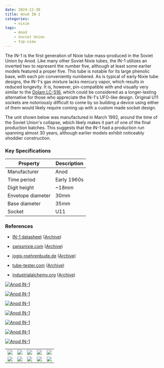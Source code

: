 ```yaml
---
date: 2024-12-30
title: Anod IN-1
categories:
    - nixie
tags:
    - Anod
    - Soviet Union
    - top-view
---
```


The IN-1 is the first generation of Nixie tube mass-produced in the Soviet Union by Anod. Like many other Soviet Nixie tubes, the IN-1 utilizes an inverted two to represent the number five, although at least some earlier models featured a proper five. This tube is notable for its large phenolic base, with each pin conveniently numbered. As is typical of early Nixie tube designs, the IN-1's gas mixture lacks mercury vapor, which results in reduced longevity. It is, however, pin-compatible with and visually very similar to the [Dolam LC-516](/nixie/dolam-lc-516/), which could be considered as a longer-lasting alternative for those who appreciate the IN-1's UFO-like design. Original U11 sockets are notoriously difficult to come by so building a device using either of them would likely require coming up with a custom made socket design.

The unit shown below was manufactured in March 1992, around the time of the Soviet Union's collapse, wbich likely makes it part of one of the final production batches. This suggests that the IN-1 had a production run spanning almost 30 years, although earlier models exhibit noticeably shoddier construction.

### Key Specifications

| Property          | Description |
|-------------------|-------------|
| Manufacturer      | Anod        |
| Time period       | Early 1960s |
| Digit height      | ~18mm       |
| Envelope diameter | 30mm        |
| Base diameter     | 35mm        |
| Socket            | U11         |

### References

- [IN-1 datasheet](https://xdevs.com/doc/Nixie_Tubes/russian_nixie_tubes/IN-1/IN-1.pdf) ([Archive](https://web.archive.org/web/20241230004506/https://xdevs.com/doc/Nixie_Tubes/russian_nixie_tubes/IN-1/IN-1.pdf))

- [swissnixie.com](https://www.swissnixie.com/tubes/IN1/) ([Archive](https://web.archive.org/web/20240517110321/https://www.swissnixie.com/tubes/IN1/))

- [jogis-roehrenbude.de](https://www.jogis-roehrenbude.de/Roehren-Geschichtliches/Nixie/IN-1.htm) ([Archive](https://web.archive.org/web/20240421201456/https://www.jogis-roehrenbude.de/Roehren-Geschichtliches/Nixie/IN-1.htm))

- [tube-tester.com](https://www.tube-tester.com/sites/nixie/data/in-1/in-1.htm) ([Archive](https://web.archive.org/web/20240620133159/http://www.tube-tester.com/sites/nixie/data/in-1/in-1.htm))

- [industrialalchemy.org](https://www.industrialalchemy.org/articleview.php?item=993) ([Archive](https://web.archive.org/web/20240421194440/http://industrialalchemy.org/articleview.php?item=993))

[![Anod IN-1](assets/1.jpg)](assets/1.jpg)

[![Anod IN-1](assets/2.jpg)](assets/2.jpg)

[![Anod IN-1](assets/3.jpg)](assets/3.jpg)

[![Anod IN-1](assets/4.jpg)](assets/4.jpg)

[![Anod IN-1](assets/5.jpg)](assets/5.jpg)

[![Anod IN-1](assets/6.jpg)](assets/6.jpg)

[![Anod IN-1](assets/7.jpg)](assets/7.jpg)

<table>
    <tr>
        <td>
            <a href="assets/8.jpg">
                <img src="assets/8.jpg">
            </a>
        </td>
        <td>
            <a href="assets/9.jpg">
                <img src="assets/9.jpg">
            </a>
        </td>
        <td>
            <a href="assets/10.jpg">
                <img src="assets/10.jpg">
            </a>
        </td>
         <td>
            <a href="assets/11.jpg">
                <img src="assets/11.jpg">
            </a>
        </td>
        <td>
            <a href="assets/12.jpg">
                <img src="assets/12.jpg">
            </a>
        </td>
    </tr>
    <tr>
        <td>
            <a href="assets/13.jpg">
                <img src="assets/13.jpg">
            </a>
        </td>
        <td>
            <a href="assets/14.jpg">
                <img src="assets/14.jpg">
            </a>
        </td>
        <td>
            <a href="assets/15.jpg">
                <img src="assets/15.jpg">
            </a>
        </td>
         <td>
            <a href="assets/16.jpg">
                <img src="assets/16.jpg">
            </a>
        </td>
        <td>
            <a href="assets/17.jpg">
                <img src="assets/17.jpg">
            </a>
        </td>
    </tr>
</table>